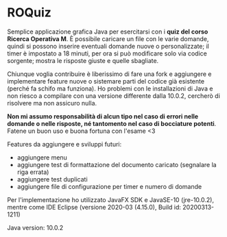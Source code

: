 # ROQuiz
Semplice applicazione grafica Java per esercitarsi con i **quiz del corso Ricerca Operativa M**.
È possibile caricare un file con le varie domande, quindi si possono inserire eventuali domande nuove o personalizzate;
il timer è impostato a 18 minuti, per ora si può modificare solo via codice sorgente;
mostra le risposte giuste e quelle sbagliate.

Chiunque voglia contribuire è liberissimo di fare una fork e aggiungere e implementare feature nuove o sistemare parti del codice già esistente (perché fa schifo ma funziona).
Ho problemi con le installazioni di Java e non riesco a compilare con una versione differente dalla 10.0.2, cercherò di risolvere ma non assicuro nulla.

**Non mi assumo responsabilità di alcun tipo nel caso di errori nelle domande o nelle risposte, né tantomento nel caso di bocciature potenti**. Fatene un buon uso e buona fortuna con l'esame <3

Features da aggiungere e sviluppi futuri:
* aggiungere menu
* aggiungere test di formattazione del documento caricato (segnalare la riga errata)
* aggiungere test duplicati
* aggiungere file di configurazione per timer e numero di domande

Per l'implementazione ho utilizzato JavaFX SDK e JavaSE-10 (jre-10.0.2), mentre come IDE Eclipse (versione 2020-03 (4.15.0), Build id: 20200313-1211)

Java version: 10.0.2
